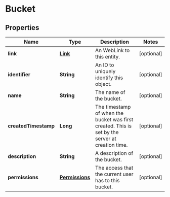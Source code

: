 
# Bucket

## Properties
Name | Type | Description | Notes
------------ | ------------- | ------------- | -------------
**link** | [**Link**](Link.md) | An WebLink to this entity. |  [optional]
**identifier** | **String** | An ID to uniquely identify this object. |  [optional]
**name** | **String** | The name of the bucket. |  [optional]
**createdTimestamp** | **Long** | The timestamp of when the bucket was first created. This is set by the server at creation time. |  [optional]
**description** | **String** | A description of the bucket. |  [optional]
**permissions** | [**Permissions**](Permissions.md) | The access that the current user has to this bucket. |  [optional]



